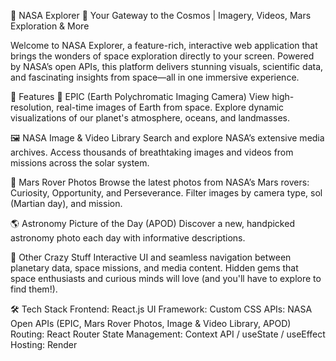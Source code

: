 🚀 NASA Explorer 🌌
Your Gateway to the Cosmos | Imagery, Videos, Mars Exploration & More

Welcome to NASA Explorer, a feature-rich, interactive web application that brings the wonders of space exploration directly to your screen. Powered by NASA’s open APIs, this platform delivers stunning visuals, scientific data, and fascinating insights from space—all in one immersive experience.

🌟 Features
🔭 EPIC (Earth Polychromatic Imaging Camera)
View high-resolution, real-time images of Earth from space.
Explore dynamic visualizations of our planet's atmosphere, oceans, and landmasses.

🖼️ NASA Image & Video Library
Search and explore NASA’s extensive media archives.
Access thousands of breathtaking images and videos from missions across the solar system.

🚀 Mars Rover Photos
Browse the latest photos from NASA’s Mars rovers: Curiosity, Opportunity, and Perseverance.
Filter images by camera type, sol (Martian day), and mission.

🌎 Astronomy Picture of the Day (APOD)
Discover a new, handpicked astronomy photo each day with informative descriptions.

🌌 Other Crazy Stuff
Interactive UI and seamless navigation between planetary data, space missions, and media content.
Hidden gems that space enthusiasts and curious minds will love (and you'll have to explore to find them!).

🛠️ Tech Stack
Frontend: React.js
UI Framework: Custom CSS
APIs: NASA Open APIs (EPIC, Mars Rover Photos, Image & Video Library, APOD)
Routing: React Router
State Management: Context API / useState / useEffect
Hosting: Render
